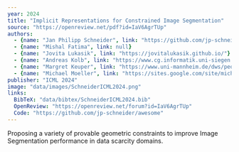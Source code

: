 ```yaml
---
year: 2024
title: "Implicit Representations for Constrained Image Segmentation"
source: "https://openreview.net/pdf?id=IaV6AgrTUp"
authors:
  - {name: "Jan Philipp Schneider", link: "https://github.com/jp-schneider"}
  - {name: "Mishal Fatima", link: null}
  - {name: "Jovita Lukasik", link: "https://jovitalukasik.github.io/"}
  - {name: "Andreas Kolb", link: "https://www.cg.informatik.uni-siegen.de/en/kolb-andreas"}
  - {name: "Margret Keuper", link: "https://www.uni-mannheim.de/dws/people/professors/prof-dr-ing-margret-keuper/"}
  - {name: "Michael Moeller", link: "https://sites.google.com/site/michaelmoellermath"}
publisher: "ICML 2024"
image: "data/images/SchneiderICML2024.png"
links:
  BibTeX: "data/bibtex/SchneiderICML2024.bib"
  OpenReview: "https://openreview.net/forum?id=IaV6AgrTUp"
  Code: "https://github.com/jp-schneider/awesome"
---
```

Proposing a variety of provable geometric constraints to improve Image Segmentation performance in data scarcity domains.

